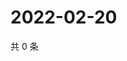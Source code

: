 # 2022-02-20

共 0 条

<!-- BEGIN WEIBO -->
<!-- 最后更新时间 Sun Feb 20 2022 16:10:45 GMT+0800 (China Standard Time) -->

<!-- END WEIBO -->
